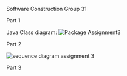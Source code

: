 Software Construction
Group 31

Part 1

Java Class diagram:
![Package Assignment3](https://user-images.githubusercontent.com/45588658/68379640-8ba2ca80-014e-11ea-9625-aa333dd1cbe2.png)

Part 2

![sequence diagram assignment 3](https://user-images.githubusercontent.com/45588658/68402967-7c3a7600-017c-11ea-8294-d08d16e087c7.png)

Part 3


